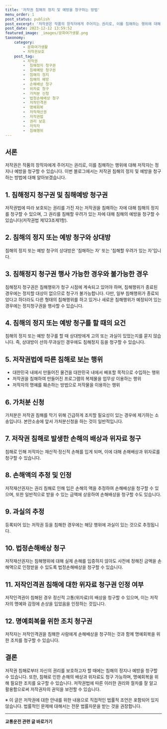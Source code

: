 ```yaml
---
title: '저작권 침해의 정지 및 예방을 청구하는 방법'
menu_order: 1
post_status: publish
post_excerpt: '저작권은 작품의 창작자에게 주어지는 권리로, 이를 침해하는 행위에 대해 저작자는 정지나 예방을 청구할 수 있습니다. 이번 블로그에서는 저작권 침해의 정지 및 예방을 청구하는 방법에 대해 알아보겠습니다.'
post_date: 2023-12-12 13:59:52
featured_image: _images/문화여가생활.png
taxonomy:
    category:
        - 문화여가생활
        - 저작권보호
    post_tag:
        - 저작권
        -  침해정지 청구권
        -  침해예방 청구권
        -  침해의 정지
        -  침해의 예방
        -  손해배상 청구
        -  위자료 청구
        -  가처분 신청
        -  법정손해배상 청구
        -  저작인격권
        -  명예회복
        -  저작재산권
        -  저작권법
        -  권리 보호
        -  저작자
        -  침해행위
---
```



## 서론
저작권은 작품의 창작자에게 주어지는 권리로, 이를 침해하는 행위에 대해 저작자는 정지나 예방을 청구할 수 있습니다. 이번 블로그에서는 저작권 침해의 정지 및 예방을 청구하는 방법에 대해 알아보겠습니다.

## 1. 침해정지 청구권 및 침해예방 청구권
저작권법에 따라 보호되는 권리를 가진 자는 저작권을 침해하는 자에 대해 침해의 정지를 청구할 수 있으며, 그 권리를 침해할 우려가 있는 자에 대해 침해의 예방을 청구할 수 있습니다(저작권법 제123조제1항).

## 2. 침해의 정지 또는 예방 청구와 상대방
침해의 정지 또는 예방 청구의 상대방은 '침해하는 자' 또는 '침해할 우려가 있는 자'입니다.

## 3. 침해정지 청구권 행사 가능한 경우와 불가능한 경우
침해정지 청구권은 침해행위가 청구 시점에 계속되고 있어야 하며, 침해행위가 종료된 경우에는 정지할 대상이 없으므로 청구가 불가능합니다. 다만, 일부 침해행위가 종료되었다고 하더라도 다른 형태의 침해행위를 하고 있거나 새로운 침해행위가 예정되어 있는 경우에는 정지청구권을 행사할 수 있습니다.

## 4. 침해의 정지 또는 예방 청구를 할 때의 요건
침해의 정지 또는 예방 청구를 할 때 상대방에게 고의 또는 과실이 있었는지를 묻지 않습니다. 즉, 상대방이 선의·무과실인 경우에도 침해정지 등을 청구할 수 있습니다.

## 5. 저작권법에 따른 침해로 보는 행위
- 대한민국 내에서 만들어진 물건을 대한민국 내에서 배포할 목적으로 수입하는 행위
- 저작권을 침해하여 만들어진 프로그램의 복제물을 업무상 이용하는 행위
- 저작자의 명예를 훼손하는 방법으로 저작물을 이용하는 행위

## 6. 가처분 신청
가처분은 저작권 침해를 막기 위해 긴급하게 조치할 필요성이 있는 경우에 제기하는 소송입니다. 본안소송에 앞서 가처분신청을 하는 것이 일반적입니다.

## 7. 저작권 침해로 발생한 손해의 배상과 위자료 청구
침해로 인해 저작자는 재산적·정신적 손해를 입게 되며, 이에 대해 손해배상과 위자료를 청구할 수 있습니다.

## 8. 손해액의 추정 및 인정
저작재산권자는 권리 침해로 인해 입은 손해의 액을 추정하여 손해배상을 청구할 수 있으며, 또한 일반적으로 받을 수 있는 금액에 상응하여 손해배상을 청구할 수도 있습니다.

## 9. 과실의 추정
등록되어 있는 저작권 등을 침해한 경우에는 해당 행위에 과실이 있는 것으로 추정됩니다.

## 10. 법정손해배상 청구
저작재산권자는 침해행위에 대해 실제 손해를 입증하지 않아도 사전에 정해진 금액을 손해액으로 인정받을 수 있도록 법정손해배상을 청구할 수 있습니다.

## 11. 저작인격권 침해에 대한 위자료 청구권 인정 여부
저작인격권이 침해된 경우 정신적 고통(위자료)의 배상을 청구할 수 있으며, 이는 저작자의 명예와 감정에 손상을 입었음을 인정하는 것입니다.

## 12. 명예회복을 위한 조치 청구권
저작자는 저작인격권을 침해한 사람에게 손해배상을 청구하는 것과 함께 명예회복을 위한 조치를 청구할 수 있습니다.

## 결론
저작권 침해로부터 자신의 권리를 보호하고자 할 때에는 침해의 정지나 예방을 청구할 수 있습니다. 또한, 침해로 인한 손해의 배상과 위자료도 청구 가능하며, 명예회복을 위해 필요한 조치를 요구할 수 있습니다. 저작권법에 따른 이러한 권리와 절차를 잘 알고 활용함으로써 저작권자의 권익을 보전할 수 있습니다.

※ 이 글은 저작권에 대한 안내를 위한 내용으로 직접적인 법률적 조언은 포함되어 있지 않습니다. 법률적인 문제에 대해서는 전문 법률자문을 받는 것을 권장합니다.
<!-- wp:separator -->
<hr class="wp-block-separator has-alpha-channel-opacity"/>
<!-- /wp:separator -->

<!-- wp:group {"backgroundColor":"base","layout":{"type":"constrained"}} -->
<div class="wp-block-group has-base-background-color has-background"><!-- wp:paragraph {"align":"center","fontSize":"medium"} -->
<p class="has-text-align-center has-large-font-size"><strong>교통운전 관련 글 바로가기</strong></p>
<!-- /wp:paragraph -->


<!-- wp:latest-posts
{"categories":[{"id":1440,"count":19,"description":"","link":"https://uknowlaw.com/category/%ea%b5%90%ed%86%b5%ec%9a%b4%ec%a0%84/","name":"교통운전","slug":"교통운전","taxonomy":"category","parent":0,"meta":[],"_links":{"self":[{"href":"https://uknowlaw.com/wp-json/wp/v2/categories/1440"}],"collection":[{"href":"https://uknowlaw.com/wp-json/wp/v2/categories"}],"about":[{"href":"https://uknowlaw.com/wp-json/wp/v2/taxonomies/category"}],"wp:post_type":[{"href":"https://uknowlaw.com/wp-json/wp/v2/posts?categories=1440"}],"curies":[{"name":"wp","href":"https://api.w.org/{rel}","templated":true}]}}],"postsToShow":100,"excerptLength":28,"postLayout":"grid","columns":2,"featuredImageAlign":"left","featuredImageSizeSlug":"large","fontSize":"small"} /--></div>
<!-- /wp:group -->